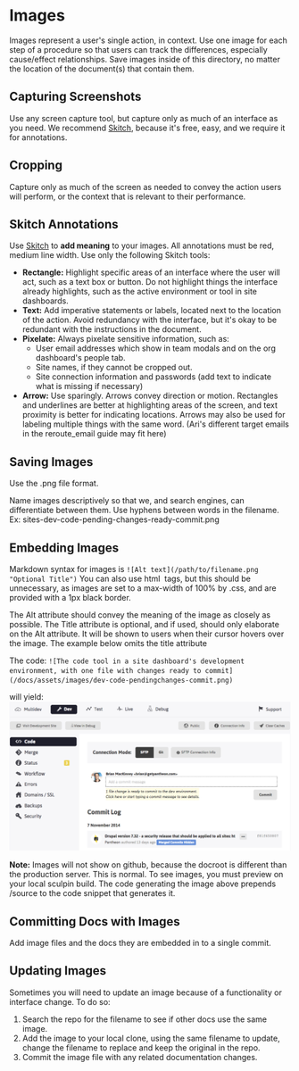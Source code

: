 # Images
Images represent a user's single action, in context. Use one image for each step of a procedure so that users can track the differences, especially cause/effect relationships. 
Save images inside of this directory, no matter the location of the document(s) that contain them. 

## Capturing Screenshots

Use any screen capture tool, but capture only as much of an interface as you need. We recommend [Skitch](https://evernote.com/skitch/ "Skitch download page"), because it's free, easy, and we require it for annotations.  

## Cropping
Capture only as much of the screen as needed to convey the action users will perform, or the context that is relevant to their performance.

## Skitch Annotations
Use [Skitch](https://evernote.com/skitch/ "Skitch download page") to __add meaning__ to your images. All annotations must be red, medium line width. Use only the following Skitch tools:
 - __Rectangle:__ Highlight specific areas of an interface where the user will act, such as a text box or button. Do not highlight things the interface already highlights, such as the active environment or tool in site dashboards.
 - __Text:__ Add imperative statements or labels, located next to the location of the action. Avoid redundancy with the interface, but it's okay to be redundant with the instructions in the document.  
 - __Pixelate:__ Always pixelate sensitive information, such as:
    - User email addresses which show in team modals and on the org dashboard's people tab. 
    - Site names, if they cannot be cropped out.
    - Site connection information and passwords (add text to indicate what is missing if necessary)
 - __Arrow:__ Use sparingly. Arrows convey direction or motion. Rectangles and underlines are better at highlighting areas of the screen, and text proximity is better for indicating locations. Arrows may also be used for labeling multiple things with the same word. (Ari's different target emails in the reroute_email guide may fit here) 

## Saving Images
Use the .png file format.

Name images descriptively so that we, and search engines, can differentiate between them. Use hyphens between words in the filename.  
Ex: sites-dev-code-pending-changes-ready-commit.png

## Embedding Images
Markdown syntax for images is `![Alt text](/path/to/filename.png "Optional Title")` You can also use html <img> tags, but this should be unnecessary, as images are set to a max-width of 100% by .css, and are provided with a 1px black border.

The Alt attribute should convey the meaning of the image as closely as possible. The Title attribute is optional, and if used, should only elaborate on the Alt attribute. It will be shown to users when their cursor hovers over the image. The example below omits the title attribute

The code: `![The code tool in a site dashboard's development environment, with one file with changes ready to commit](/docs/assets/images/dev-code-pendingchanges-commit.png)`

will yield:
![The code tool in a site dashboard's development environment, with one file with changes ready to commit](/source/docs/assets/images/dev-code-pendingchanges-commit.png) 

__Note:__ Images will not show on github, because the docroot is different than the production server. This is normal. To see images, you must preview on your local sculpin build. The code generating the image above prepends /source to the code snippet that generates it.

## Committing Docs with Images
Add image files and the docs they are embedded in to a single commit. 

## Updating Images
Sometimes you will need to update an image because of a functionality or interface change. To do so:

1. Search the repo for the filename to see if other docs use the same image. 
2. Add the image to your local clone, using the same filename to update, change the filename to replace and keep the original in the repo.
3. Commit the image file with any related documentation changes.
